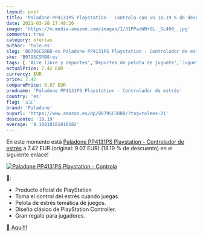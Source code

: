 ```yaml
---
layout: post
title: 'Paladone PP4131PS Playstation - Controla con un 18.19 % de descuento'
date: 2021-03-20 17:48:20
image: 'https://m.media-amazon.com/images/I/31PPazWN+GL._SL400_.jpg'
comments: true
category: ofertas
author: 'tole.es'
slug: 'B079SCSRB8-es Paladone PP4131PS Playstation - Controlador de estrés'
sku: 'B079SCSRB8-es'
tags: [ 'Aire libre y deportes','Deportes de pelota de juguete','Juguetes','Juguetes y juegos','Videojuegos','paladone','playstation', ]
actualPrice: 7.42 EUR
currency: EUR
price: 7.42
comparePrice: 9.07 EUR
prodname: 'Paladone PP4131PS Playstation - Controlador de estrés'
country: 'es'
flag: '🇪🇸'
brand: 'Paladone'
buyurl: 'https://www.amazon.es/dp/B079SCSRB8/?tag=tolees-21'
descuento: '18.19'
average: '8.10818181818182'
---
```


En este momento está [Paladone PP4131PS Playstation - Controlador de estrés](https://www.amazon.es/dp/B079SCSRB8/?tag=tolees-21) a 7.42 EUR (original: 9.07 EUR) (18.19 %  de descuento) en el siguiente enlace!

[![Paladone PP4131PS Playstation - Controla](https://m.media-amazon.com/images/I/31PPazWN+GL._SL400_.jpg)](https://www.amazon.es/dp/B079SCSRB8/?tag=tolees-21)

🔎:

- Producto oficial de PlayStation
- Toma el control del estrés cuando juegas.
- Pelota de estrés temática de juegos.
- Diseño clásico de PlayStation Controller.
- Gran regalo para jugadores.

[🛒 Aquí!!!](https://www.amazon.es/dp/B079SCSRB8/?tag=tolees-21)
